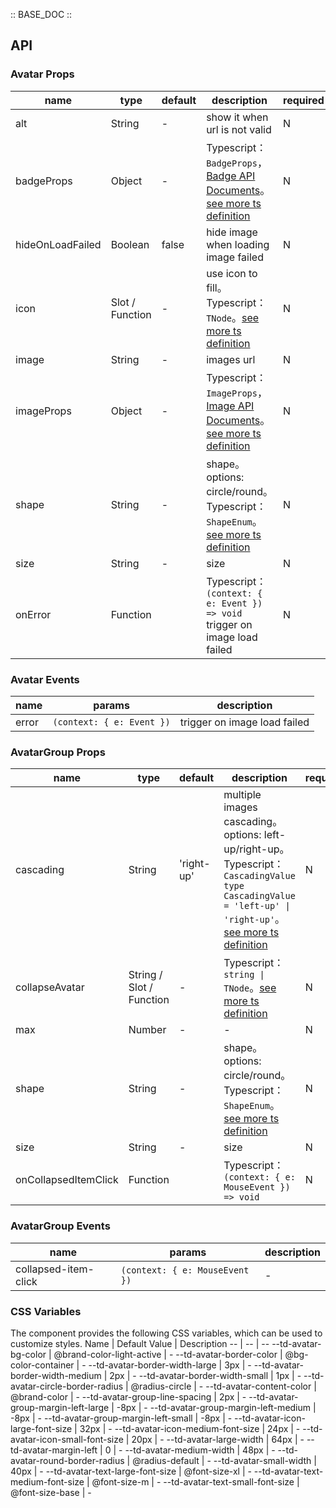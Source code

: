 :: BASE_DOC ::

## API

### Avatar Props

name | type | default | description | required
-- | -- | -- | -- | --
alt | String | - | show it when url is not valid | N
badgeProps | Object | - | Typescript：`BadgeProps`，[Badge API Documents](./badge?tab=api)。[see more ts definition](https://github.com/Tencent/tdesign-mobile-vue/tree/develop/src/avatar/type.ts) | N
hideOnLoadFailed | Boolean | false | hide image when loading image failed | N
icon | Slot / Function | - | use icon to fill。Typescript：`TNode`。[see more ts definition](https://github.com/Tencent/tdesign-mobile-vue/blob/develop/src/common.ts) | N
image | String | - | images url | N
imageProps | Object | - | Typescript：`ImageProps`，[Image API Documents](./image?tab=api)。[see more ts definition](https://github.com/Tencent/tdesign-mobile-vue/tree/develop/src/avatar/type.ts) | N
shape | String | - | shape。options: circle/round。Typescript：`ShapeEnum`。[see more ts definition](https://github.com/Tencent/tdesign-mobile-vue/blob/develop/src/common.ts) | N
size | String | - | size | N
onError | Function |  | Typescript：`(context: { e: Event }) => void`<br/>trigger on image load failed | N

### Avatar Events

name | params | description
-- | -- | --
error | `(context: { e: Event })` | trigger on image load failed


### AvatarGroup Props

name | type | default | description | required
-- | -- | -- | -- | --
cascading | String | 'right-up' | multiple images cascading。options: left-up/right-up。Typescript：`CascadingValue` `type CascadingValue = 'left-up' \| 'right-up'`。[see more ts definition](https://github.com/Tencent/tdesign-mobile-vue/tree/develop/src/avatar/type.ts) | N
collapseAvatar | String / Slot / Function | - | Typescript：`string \| TNode`。[see more ts definition](https://github.com/Tencent/tdesign-mobile-vue/blob/develop/src/common.ts) | N
max | Number | - | \- | N
shape | String | - | shape。options: circle/round。Typescript：`ShapeEnum`。[see more ts definition](https://github.com/Tencent/tdesign-mobile-vue/blob/develop/src/common.ts) | N
size | String | - | size | N
onCollapsedItemClick | Function |  | Typescript：`(context: { e: MouseEvent }) => void`<br/> | N

### AvatarGroup Events

name | params | description
-- | -- | --
collapsed-item-click | `(context: { e: MouseEvent })` | \-

### CSS Variables

The component provides the following CSS variables, which can be used to customize styles.
Name | Default Value | Description 
-- | -- | --
--td-avatar-bg-color | @brand-color-light-active | - 
--td-avatar-border-color | @bg-color-container | - 
--td-avatar-border-width-large | 3px | - 
--td-avatar-border-width-medium | 2px | - 
--td-avatar-border-width-small | 1px | - 
--td-avatar-circle-border-radius | @radius-circle | - 
--td-avatar-content-color | @brand-color | - 
--td-avatar-group-line-spacing | 2px | - 
--td-avatar-group-margin-left-large | -8px | - 
--td-avatar-group-margin-left-medium | -8px | - 
--td-avatar-group-margin-left-small | -8px | - 
--td-avatar-icon-large-font-size | 32px | - 
--td-avatar-icon-medium-font-size | 24px | - 
--td-avatar-icon-small-font-size | 20px | - 
--td-avatar-large-width | 64px | - 
--td-avatar-margin-left | 0 | - 
--td-avatar-medium-width | 48px | - 
--td-avatar-round-border-radius | @radius-default | - 
--td-avatar-small-width | 40px | - 
--td-avatar-text-large-font-size | @font-size-xl | - 
--td-avatar-text-medium-font-size | @font-size-m | - 
--td-avatar-text-small-font-size | @font-size-base | - 
